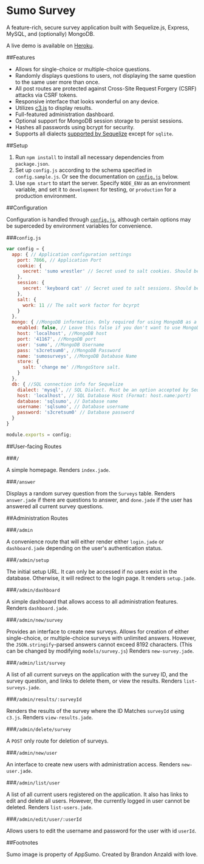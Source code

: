 Sumo Survey
===========

A feature-rich, secure survey application built with Sequelize.js, Express, MySQL, and (optionally) MongoDB.

A live demo is available on [Heroku](https://tranquil-tor-2960.herokuapp.com/).

##Features

* Allows for single-choice or multiple-choice questions.
* Randomly displays questions to users, not displaying the same question to the same user more than once.
* All post routes are protected against Cross-Site Request Forgery (CSRF) attacks via CSRF tokens.
* Responsive interface that looks wonderful on any device.
* Utilizes [c3.js](http://c3js.org/) to display results.
* Full-featured administration dashboard.
* Optional support for MongoDB session storage to persist sessions.
* Hashes all passwords using bcrypt for security.
* Supports all dialects [supported by Sequelize](http://sequelize.readthedocs.org/en/latest/docs/getting-started/#setting-up-a-connection) except for `sqlite`.

##Setup

1. Run `npm install` to install all necessary dependencies from `package.json`.
2. Set up `config.js` according to the schema specified in `config.sample.js`. Or see the documentation on [`config.js`](#configjs) below.
3. Use `npm start` to start the server. Specify `NODE_ENV` as an environment variable, and set it to `development` for testing, or `production` for a production environment.

##Configuration

Configuration is handled through [`config.js`](#configjs), although certain options may be superceded by environment variables for convenience.

###`config.js`

```javascript
var config = {
  app: { // Application configuration settings
    port: 7866, // Application Port
    cookie: {
      secret: 'sumo wrestler' // Secret used to salt cookies. Should be random.
    },
    session: {
      secret: 'keyboard cat' // Secret used to salt sessions. Should be random.
    },
    salt: {
      work: 11 // The salt work factor for bcyrpt
    }
  },
  mongo: { //MongoDB information. Only required for using MongoDB as a persistent session store.
    enabled: false, // Leave this false if you don't want to use MongoDB Session Store
    host: 'localhost', //MongoDB host
    port: '41167', //MongoDB port
    user: 'sumo', //MongoDB Username
    pass: 's3cretsum0', //MongoDB Password
    name: 'sumosurveys', //MongoDB Database Name
    store: {
      salt: 'change me' //MongoStore salt.
    }
  },
  db: { //SQL connection info for Sequelize
    dialect: 'mysql', // SQL Dialect. Must be an option accepted by Sequelize.js' "dialect" option, and not "sqlite". http://sequelize.readthedocs.org/en/latest/docs/getting-started/#setting-up-a-connection
    host: 'localhost', // SQL Database Host (Format: host.name:port)
    database: 'sqlsumo', // Database name
    username: 'sqlsumo', // Database username
    password: 's3cretsum0' // Database password
  }
}

module.exports = config;
```

##User-facing Routes

###`/`

A simple homepage. Renders `index.jade`.

###`/answer`

Displays a random survey question from the `Surveys` table. Renders `answer.jade` if there are questions to answer, and `done.jade` if the user has answered all current survey questions.

##Administration Routes

###`/admin`

A convenience route that will either render either `login.jade` or `dashboard.jade` depending on the user's authentication status.

###`/admin/setup`

The initial setup URL. It can only be accessed if no users exist in the database. Otherwise, it will redirect to the login page. It renders `setup.jade`.

###`/admin/dashboard`

A simple dashboard that allows access to all administration features. Renders `dashboard.jade`.

###`/admin/new/survey`

Provides an interface to create new surveys. Allows for creation of either single-choice, or multiple-choice surveys with unlimited answers. However, the `JSON.stringify`-parsed answers cannot exceed 8192 characters. (This can be changed by modifying `models/survey.js`) Renders `new-survey.jade`.

###`/admin/list/survey`

A list of all current surveys on the application with the survey ID, and the survey question, and links to delete them, or view the results. Renders `list-surveys.jade`.

###`/admin/results/:surveyId`

Renders the results of the survey where the ID Matches `surveyId` using `c3.js`. Renders `view-results.jade`.

###`/admin/delete/survey`

A `POST` only route for deletion of surveys.

###`/admin/new/user`

An interface to create new users with administration access. Renders `new-user.jade`.

###`/admin/list/user`

A list of all current users registered on the application. It also has links to edit and delete all users. However, the currently logged in user cannot be deleted. Renders `list-users.jade`.

###`/admin/edit/user/:userId`

Allows users to edit the username and password for the user with id `userId`.

##Footnotes

Sumo image is property of AppSumo. Created by Brandon Anzaldi with love. 
